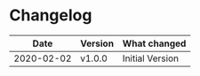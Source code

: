 Changelog
=========

|    Date    |    Version    |                      What changed                         |
| ---------- | ------------- | --------------------------------------------------------- |
| 2020-02-02 | v1.0.0        | Initial Version                                           |